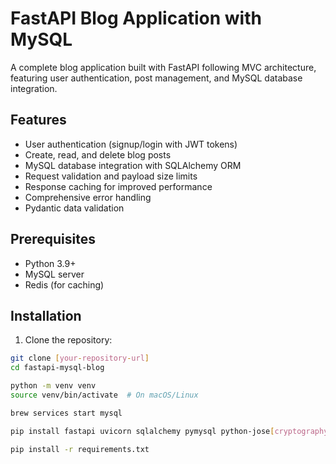 # FastAPI Blog Application with MySQL

A complete blog application built with FastAPI following MVC architecture, featuring user authentication, post management, and MySQL database integration.

## Features

- User authentication (signup/login with JWT tokens)
- Create, read, and delete blog posts
- MySQL database integration with SQLAlchemy ORM
- Request validation and payload size limits
- Response caching for improved performance
- Comprehensive error handling
- Pydantic data validation

## Prerequisites

- Python 3.9+
- MySQL server
- Redis (for caching)

## Installation

1. Clone the repository:
```bash
git clone [your-repository-url]
cd fastapi-mysql-blog

python -m venv venv
source venv/bin/activate  # On macOS/Linux

brew services start mysql

pip install fastapi uvicorn sqlalchemy pymysql python-jose[cryptography] passlib redis python-multipart pydantic[email]

pip install -r requirements.txt